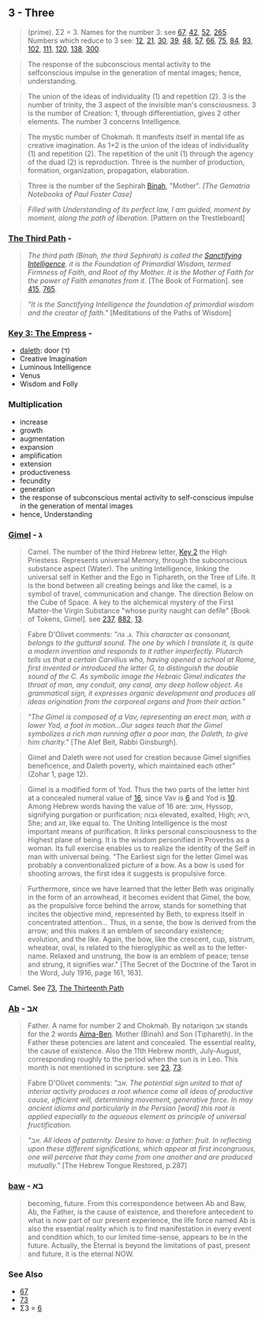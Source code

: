 ## 3 - Three

> (prime). Σ2 = 3. Names for the number 3: see [67](67), [42](42), [52](52), [265](265). Numbers which reduce to 3 see: [12](12), [21](21), [30](30), [39](39), [48](48), [57](57), [66](66), [75](75), [84](84), [93](93), [102](102), [111](111), [120](120), [138](138), [300](300).

> The response of the subconscious mental activity to the selfconscious impulse in the generation of mental images; hence, understanding.

> The union of the ideas of individuality (1) and repetition (2). 3 is the number of trinity, the 3 aspect of the invisible man's consciousness. 3 is the number of Creation: 1, through differentiation, gives 2 other elements. The number 3 concerns Intelligence.

> The mystic number of Chokmah. It manifests itself in mental life as creative imagination. As 1+2 is the union of the ideas of individuality (1) and repetition (2). The repetition of the unit (1) through the agency of the duad (2) is reproduction. Three is the number of production, formation, organization, propagation, elaboration.

> Three is the number of the Sephirah [Binah](/keys/BINH), "Mother". *[The Gematria Notebooks of Paul Foster Case]*

> *Filled with Understanding of its perfect law, I am guided, moment by moment, along the path of liberation.* [Pattern on the Trestleboard]

### [The Third Path](/keys/BINH) - 
> *The third path (Binah, the third Sephirah) is called the [Sanctifying Intelligence](/keys/ShKL.HQVDSh). it is the Foundation of Primordial Wisdom, termed Firmness of Faith, and Root of thy Mother. It is the Mother of Faith for the power of Faith emanates from it.* [The Book of Formation]. see [415](415), [765](765).

> *"It is the Sanctifying Intelligence the foundation of primordial wisdom and the creator of faith."* [Meditations of the Paths of Wisdom]

### [Key 3: The Empress](/keys/D) -

- [daleth](/keys/D): door (ד)
- Creative Imagination
- Luminous Intelligence
- Venus
- Wisdom and Folly

### Multiplication

- increase
- growth
- augmentation
- expansion
- amplification
- extension
- productiveness
- fecundity
- generation
- the response of subconscious mental activity to self-conscious impulse in the generation of mental images
- hence, Understanding

### [Gimel](/keys/G) - ג
> Camel. The number of the third Hebrew letter, [Key 2](2) the High Priestess. Represents universal Memory, through the subconscious substance aspect (Water). The uniting Intelligence, linking the universal self in Kether and the Ego in Tiphareth, on the Tree of Life. It is the bond between all creating beings and like the camel, is a symbol of travel, communication and change. The direction Below on the Cube of Space. A key to the alchemical mystery of the First Matter-the Virgin Substance "whose purity naught can defile" [Book of Tokens, Gimel]. see [237](237), [882](882), [13](13).

> Fabre D'Olivet comments: *"ג. גה. This character as consonant, belongs to the guttural sound. The one by which I translate it, is quite a modern invention and responds to it rather imperfectly. Plutarch tells us that a certain Carvilius who, having opened a school at Rome, first invented or introduced the letter G, to distinguish the double sound of the C. As symbolic image the Hebraic Gimel indicates the throat of man, any conduit, any canal, any deep hollow object. As grammatical sign, it expresses organic development and produces all ideas origination from the corporeal organs and from their action."*

> *"The Gimel is composed of a Vav, representing an erect man, with a lower Yod, a foot in motion...Our sages teach that the Gimel symbolizes a rich man running after a poor man, the Daleth, to give him charity."* [The Alef Beit, Rabbi Ginsburgh].

> Gimel and Daleth were not used for creation because Gimel signifies beneficence, and Daleth poverty, which maintained each other" (Zohar 1, page 12).

> Gimel is a modified form of Yod. Thus the two parts of the letter hint at a concealed numeral value of [16](16), since Vav is [6](6) and Yod is [10](10). Among Hebrew words having the value of 16 are: אזוב, Hyssop, signifying purgation or purification; גבוה elevated, exalted, High; היא, She; and זוג, like equal to. The Uniting Intelligence is the most important means of purification. It links personal consciousness to the Highest plane of being. It is the wisdom personified in Proverbs as a woman. Its full exercise enables us to realize the identity of the Self in man with universal being. "The Earliest sign for the letter Gimel was probably a conventionalized picture of a bow. As a bow is used for shooting arrows, the first idea it suggests is propulsive force.

> Furthermore, since we have learned that the letter Beth was originally in the form of an arrowhead, it becomes evident that Gimel, the bow, as the propulsive force behind the arrow, stands for something that incites the objective mind, represented by Beth, to express itself in concentrated attention... Thus, in a sense, the bow is derived from the arrow; and this makes it an emblem of secondary existence; evolution, and the like. Again, the bow, like the crescent, cup, sistrum, wheatear, oval, is related to the hieroglyphic as well as to the letter-name. Relaxed and unstrung, the bow is an emblem of peace; tense and strung, it signifies war." [The Secret of the Doctrine of the Tarot in the Word, July 1916, page 161, 163].

Camel. See [73](73), [The Thirteenth Path](13)

### [Ab](/keys/AB) - אב
> Father. A name for number 2 and Chokmah. By notariqon אב stands for the 2 words [Aima-Ben](/keys/AIMA-BN). Mother (Binah) and Son (Tiphareth). In the Father these potencies are latent and concealed. The essential reality, the cause of existence. Also the 11th Hebrew month, July-August, corresponding roughly to the period when the sun is in Leo. This month is not mentioned in scripture. see [23](23), [73](73).

> Fabre D'Olivet comments: *"אב. The potential sign united to that of interior activity produces a root whence come all ideas of productive cause, efficient will, determining movement, generative force. In may ancient idioms and particularly in the Persian [word] this root is applied especially to the aqueous element as principle of universal fructification.*

> *"אב. All ideas of paternity. Desire to have: a father: fruit. In reflecting upon these different significations, which appear at first incongruous, one will perceive that they come from one another and are produced mutually."* [The Hebrew Tongue Restored, p.287]

### [baw](/keys/BA) - בא
> becoming, future. From this correspondence between Ab and Baw, Ab, the Father, is the cause of existence, and therefore antecedent to what is now part of our present experience, the life force named Ab is also the essential reality which is to find manifestation in every event and condition which, to our limited time-sense, appears to be in the future. Actually, the Eternal is beyond the limitations of past, present and future, it is the eternal NOW.

### See Also

- [67](67)
- [73](73)
- Σ3 = [6](6)
